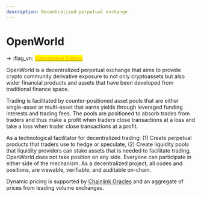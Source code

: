 ```yaml
---
description: Decentralized perpetual exchange
---
```


# OpenWorld

\->  :flag\_vn: [<mark style="color:orange;">Vietnamese Edition</mark>](https://app.gitbook.com/s/tgJISm30WW6z2kncLqvO/)<mark style="color:orange;"></mark>

OpenWorld is a decentralized perpetual exchange that aims to provide crypto community derivative exposure to not only cryptoassets but also wider financial products and assets that have been developed from traditional finance space.

Trading is facilitated by counter-positioned asset pools that are either single-asset or multi-asset that earns yields through leveraged funding interests and trading fees. The pools are positioned to absorb trades from traders and thus make a profit when traders close transactions at a loss and take a loss when trader close transactions at a profit.

As a technological facilitator for decentralized trading: (1) Create perpetual products that traders use to hedge or speculate, (2) Create liquidity pools that liquidity providers can stake assets that is needed to facilitate trading, OpenWorld does not take position on any side.  Everyone can participate in either side of the mechanism.  As a decentralized project, all codes and positions, are viewable, verifiable, and auditable on-chain.

Dynamic pricing is supported by [Chainlink Oracles](https://chain.link/) and an aggregate of prices from leading volume exchanges.
